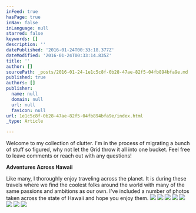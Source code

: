 ```yaml
---
inFeed: true
hasPage: true
inNav: false
inLanguage: null
starred: false
keywords: []
description: ''
datePublished: '2016-01-24T00:33:18.377Z'
dateModified: '2016-01-24T00:33:14.835Z'
title: ''
author: []
sourcePath: _posts/2016-01-24-1e1c5c8f-0b28-47ae-82f5-04fb894bfa9e.md
published: true
authors: []
publisher:
  name: null
  domain: null
  url: null
  favicon: null
url: 1e1c5c8f-0b28-47ae-82f5-04fb894bfa9e/index.html
_type: Article

---
```

Welcome to my collection of clutter. I'm in the process of migrating a bunch of stuff so figured, why not let the Grid throw it all into one bucket. Feel free to leave comments or reach out with any questions!

**Adventures Across Hawaii**

Like many, I thoroughly enjoy traveling across the planet. It is during these travels where we find the coolest folks around the world with many of the same passions and ambitions as our own. I've included a number of photos taken across the state of Hawaii and hope you enjoy them.
![](https://the-grid-user-content.s3-us-west-2.amazonaws.com/02e4c696-0c7a-4057-bf38-4f28dac10b24.jpg)
![](https://the-grid-user-content.s3-us-west-2.amazonaws.com/b7c17247-89ad-41b0-a616-d9c37c2e5621.jpg)
![](https://the-grid-user-content.s3-us-west-2.amazonaws.com/dac1103e-b52a-4e3b-b095-09bb4649f64e.jpg)
![](https://the-grid-user-content.s3-us-west-2.amazonaws.com/a7236c11-46e7-49fc-a36b-843dd6d3e417.jpg)
![](https://the-grid-user-content.s3-us-west-2.amazonaws.com/573c890d-a7e8-4c7f-b62d-d188d39504e5.jpg)
![](https://the-grid-user-content.s3-us-west-2.amazonaws.com/28918fda-2c17-4380-857d-2d37b31b7889.jpg)
![](https://the-grid-user-content.s3-us-west-2.amazonaws.com/f9acb6e3-d4d3-4f84-a353-9df8ff2060a2.jpg)
![](https://the-grid-user-content.s3-us-west-2.amazonaws.com/18d639a2-8e18-47dd-b9bf-3c6aa78cd20f.jpg)